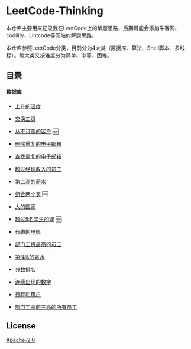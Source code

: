 # **LeetCode-Thinking**

本仓库主要用来记录我在LeetCode上的解题思路，后期可能会添加牛客网、codility、Lintcode等网站的解题思路。

本仓库参照LeetCode分类，目前分为4大类（数据库、算法、Shell脚本、多线程）。每大类又按难度分为简单、中等、困难。


## 目录

#### 数据库

- [上升的温度](./数据库/easy/上升的温度.md) 

- [交换工资](./数据库/easy/交换工资.md) 

- [从不订购的客户](./数据库/easy/从不订购的客户.md) 🆕

- [删除重复的电子邮箱](./数据库/easy/删除重复的电子邮箱.md)

- [查找重复的电子邮箱](./数据库/easy/查找重复的电子邮箱.md)

- [超过经理收入的员工](./数据库/easy/超过经理收入的员工.md)

- [第二高的薪水](./数据库/easy/第二高的薪水.md)

- [组合两个表](./数据库/easy/组合两个表.md) 🆕

- [大的国家](./数据库/easy/大的国家.md)

- [超过5名学生的课](./数据库/easy/超过5名学生的课.md) 🆕

- [有趣的电影](./数据库/easy/有趣的电影.md)


- [部门工资最高的员工](./数据库/medium/部门工资最高的员工.md)

- [第N高的薪水](./数据库/medium/第N高的薪水.md)

- [分数排名](./数据库/medium/分数排名.md)

- [连续出现的数字](./数据库/medium/连续出现的数字.md)



- [行程和用户](./数据库/hard/行程和用户.md)

- [部门工资前三高的所有员工](./数据库/hard/部门工资前三高的所有员工.md)


## License

[Apache-2.0](./LICENSE.txt)
